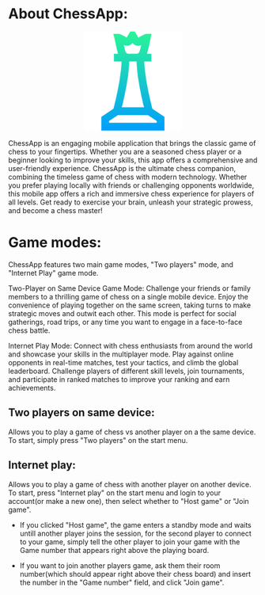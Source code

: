 # About ChessApp:

<p align="center">
  <img src="./app/src/main/res/drawable/icon.png" width="200" height="200">
</p>

ChessApp is an engaging mobile application that brings the classic game of chess to your fingertips. Whether you are a seasoned chess player or a beginner looking to improve your skills, this app offers a comprehensive and user-friendly experience. ChessApp is the ultimate chess companion, combining the timeless game of chess with modern technology. Whether you prefer playing locally with friends or challenging opponents worldwide, this mobile app offers a rich and immersive chess experience for players of all levels. Get ready to exercise your brain, unleash your strategic prowess, and become a chess master!

# Game modes:
ChessApp features two main game modes, "Two players" mode, and "Internet Play" game mode.

Two-Player on Same Device Game Mode:
Challenge your friends or family members to a thrilling game of chess on a single mobile device. Enjoy the convenience of playing together on the same screen, taking turns to make strategic moves and outwit each other. This mode is perfect for social gatherings, road trips, or any time you want to engage in a face-to-face chess battle.

Internet Play Mode:
Connect with chess enthusiasts from around the world and showcase your skills in the multiplayer mode. Play against online opponents in real-time matches, test your tactics, and climb the global leaderboard. Challenge players of different skill levels, join tournaments, and participate in ranked matches to improve your ranking and earn achievements.

## Two players on same device:
Allows you to play a game of chess vs another player on a the same device.
To start, simply press "Two players" on the start menu.

## Internet play:
Allows you to play a game of chess with another player on another device.
To start, press "Internet play" on the start menu and login to your account(or make a new one), then select whether to "Host game" or "Join game".

* If you clicked "Host game", the game enters a standby mode and waits untill another player joins the session, for the second player to connect to your game,
  simply tell the other player to join your game with the Game number that appears right above the playing board.
  
* If you want to join another players game, ask them their room number(which should appear right above their chess board) and insert the number in the "Game number" field, and click "Join game".

